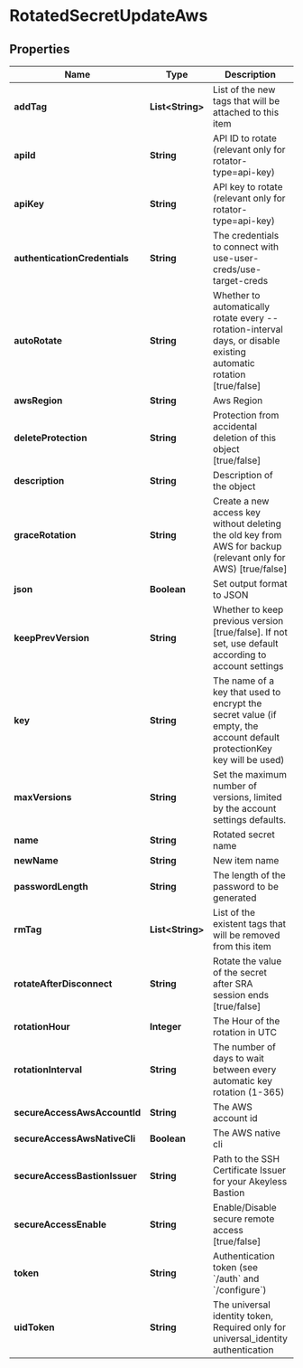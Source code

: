 

# RotatedSecretUpdateAws


## Properties

Name | Type | Description | Notes
------------ | ------------- | ------------- | -------------
**addTag** | **List&lt;String&gt;** | List of the new tags that will be attached to this item |  [optional]
**apiId** | **String** | API ID to rotate (relevant only for rotator-type&#x3D;api-key) |  [optional]
**apiKey** | **String** | API key to rotate (relevant only for rotator-type&#x3D;api-key) |  [optional]
**authenticationCredentials** | **String** | The credentials to connect with use-user-creds/use-target-creds |  [optional]
**autoRotate** | **String** | Whether to automatically rotate every --rotation-interval days, or disable existing automatic rotation [true/false] |  [optional]
**awsRegion** | **String** | Aws Region |  [optional]
**deleteProtection** | **String** | Protection from accidental deletion of this object [true/false] |  [optional]
**description** | **String** | Description of the object |  [optional]
**graceRotation** | **String** | Create a new access key without deleting the old key from AWS for backup (relevant only for AWS) [true/false] |  [optional]
**json** | **Boolean** | Set output format to JSON |  [optional]
**keepPrevVersion** | **String** | Whether to keep previous version [true/false]. If not set, use default according to account settings |  [optional]
**key** | **String** | The name of a key that used to encrypt the secret value (if empty, the account default protectionKey key will be used) |  [optional]
**maxVersions** | **String** | Set the maximum number of versions, limited by the account settings defaults. |  [optional]
**name** | **String** | Rotated secret name | 
**newName** | **String** | New item name |  [optional]
**passwordLength** | **String** | The length of the password to be generated |  [optional]
**rmTag** | **List&lt;String&gt;** | List of the existent tags that will be removed from this item |  [optional]
**rotateAfterDisconnect** | **String** | Rotate the value of the secret after SRA session ends [true/false] |  [optional]
**rotationHour** | **Integer** | The Hour of the rotation in UTC |  [optional]
**rotationInterval** | **String** | The number of days to wait between every automatic key rotation (1-365) |  [optional]
**secureAccessAwsAccountId** | **String** | The AWS account id |  [optional]
**secureAccessAwsNativeCli** | **Boolean** | The AWS native cli |  [optional]
**secureAccessBastionIssuer** | **String** | Path to the SSH Certificate Issuer for your Akeyless Bastion |  [optional]
**secureAccessEnable** | **String** | Enable/Disable secure remote access [true/false] |  [optional]
**token** | **String** | Authentication token (see &#x60;/auth&#x60; and &#x60;/configure&#x60;) |  [optional]
**uidToken** | **String** | The universal identity token, Required only for universal_identity authentication |  [optional]



